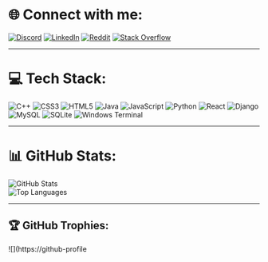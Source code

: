 # 🌐 Connect with me:
[![Discord](https://img.shields.io/badge/Discord-%237289DA.svg?logo=discord&logoColor=white)](https://discord.gg/cursyy_) 
[![LinkedIn](https://img.shields.io/badge/LinkedIn-%230077B5.svg?logo=linkedin&logoColor=white)](https://www.linkedin.com/in/oleksandr-kurilets-020171272)
[![Reddit](https://img.shields.io/badge/Reddit-%23FF4500.svg?logo=Reddit&logoColor=white)](https://reddit.com/user/u/ConcentrateNo6881) 
[![Stack Overflow](https://img.shields.io/badge/-Stackoverflow-FE7A16?logo=stack-overflow&logoColor=white)](https://stackoverflow.com/users/20316607)

---

# 💻 Tech Stack:
![C++](https://img.shields.io/badge/c++-%2300599C.svg?style=for-the-badge&logo=c%2B%2B&logoColor=white) 
![CSS3](https://img.shields.io/badge/css3-%231572B6.svg?style=for-the-badge&logo=css3&logoColor=white) 
![HTML5](https://img.shields.io/badge/html5-%23E34F26.svg?style=for-the-badge&logo=html5&logoColor=white) 
![Java](https://img.shields.io/badge/java-%23ED8B00.svg?style=for-the-badge&logo=openjdk&logoColor=white) 
![JavaScript](https://img.shields.io/badge/javascript-%23323330.svg?style=for-the-badge&logo=javascript&logoColor=%23F7DF1E) 
![Python](https://img.shields.io/badge/python-3670A0?style=for-the-badge&logo=python&logoColor=ffdd54) 
![React](https://img.shields.io/badge/react-%2320232a.svg?style=for-the-badge&logo=react&logoColor=%2361DAFB) 
![Django](https://img.shields.io/badge/django-%23092E20.svg?style=for-the-badge&logo=django&logoColor=white) 
![MySQL](https://img.shields.io/badge/mysql-4479A1.svg?style=for-the-badge&logo=mysql&logoColor=white) 
![SQLite](https://img.shields.io/badge/sqlite-%2307405e.svg?style=for-the-badge&logo=sqlite&logoColor=white) 
![Windows Terminal](https://img.shields.io/badge/Windows%20Terminal-%234D4D4D.svg?style=for-the-badge&logo=windows-terminal&logoColor=white)

---

# 📊 GitHub Stats:
![GitHub Stats](https://github-readme-stats.vercel.app/api?username=Cursyy&count_private=true&show_icons=true&theme=dark)<br/>
![Top Languages](https://github-readme-stats.vercel.app/api/top-langs/?username=Cursyy&count_private=true&theme=dark&hide_border=false&include_all_commits=false&count_private=true&layout=compact&hide=html,css)

---

## 🏆 GitHub Trophies:
![](https://github-profile
